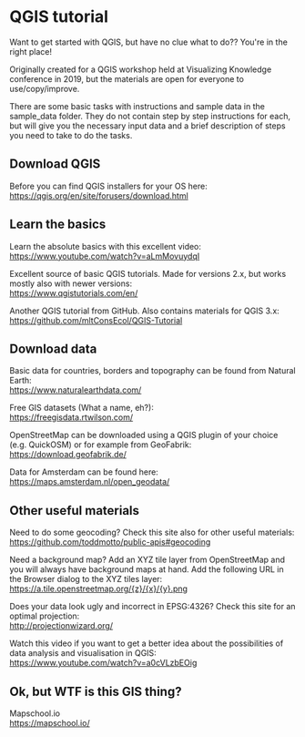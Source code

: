 # QGIS tutorial
Want to get started with QGIS, but have no clue what to do?? You're in the right place! 

Originally created for a QGIS workshop held at Visualizing Knowledge conference in 2019, but the materials are open for everyone to use/copy/improve.  

There are some basic tasks with instructions and sample data in the sample_data folder. They do not contain step by step instructions for each, but will give you the necessary input data and a brief description of steps you need to take to do the tasks.

## Download QGIS
Before you can find QGIS installers for your OS here:  
https://qgis.org/en/site/forusers/download.html

## Learn the basics

Learn the absolute basics with this excellent video:  
https://www.youtube.com/watch?v=aLmMovuydqI

Excellent source of basic QGIS tutorials. Made for versions 2.x, but works mostly also with newer versions:  
https://www.qgistutorials.com/en/

Another QGIS tutorial from GitHub. Also contains materials for QGIS 3.x:  
https://github.com/mltConsEcol/QGIS-Tutorial

## Download data
Basic data for countries, borders and topography can be found from Natural Earth:  
https://www.naturalearthdata.com/

Free GIS datasets (What a name, eh?):  
https://freegisdata.rtwilson.com/

OpenStreetMap can be downloaded using a QGIS plugin of your choice (e.g. QuickOSM) or for example from GeoFabrik:  
https://download.geofabrik.de/

Data for Amsterdam can be found here:  
https://maps.amsterdam.nl/open_geodata/

## Other useful materials  
Need to do some geocoding? Check this site also for other useful materials:  
https://github.com/toddmotto/public-apis#geocoding

Need a background map? Add an XYZ tile layer from OpenStreetMap and you will always have background maps at hand. Add the following URL in the Browser dialog to the XYZ tiles layer:  
https://a.tile.openstreetmap.org/{z}/{x}/{y}.png

Does your data look ugly and incorrect in EPSG:4326? Check this site for an optimal projection:  
http://projectionwizard.org/  

Watch this video if you want to get a better idea about the possibilities of data analysis and visualisation in QGIS:  
https://www.youtube.com/watch?v=a0cVLzbEOig


## Ok, but WTF is this GIS thing?
Mapschool.io  
https://mapschool.io/
